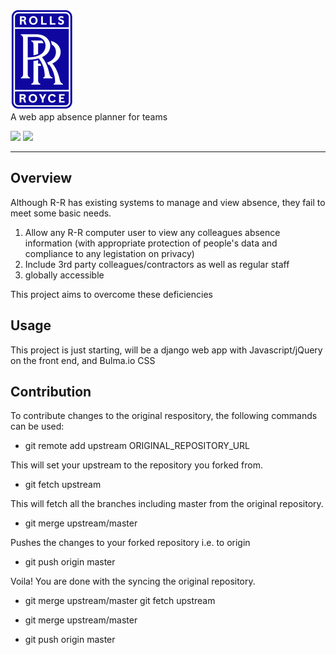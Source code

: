 <p>
    <img alt="Rolls-Royce Logo" width="100" src="https://raw.githubusercontent.com/rropen/.github/main/img/logo.png">
    <br>
    A web app absence planner for teams
</p>

<!-- Place any useful shield.io shields here.  Use the style=flat styling option. -->
<p>
 <a href=""><img src="https://img.shields.io/badge/Rolls--Royce-Software%20Factory-10069f"></a>
 <a href="http://commitizen.github.io/cz-cli/"><img src="https://img.shields.io/badge/commitizen-friendly-brightgreen?style=flat"></a>
</p>

---

## Overview

Although R-R has existing systems to manage and view absence, they fail to meet some basic needs.
1. Allow any R-R computer user to view any colleagues absence information (with appropriate protection of people's data and compliance to any legistation on privacy)
2. Include 3rd party colleagues/contractors as well as regular staff
3. globally accessible

This project aims to overcome these deficiencies


## Usage

This project is just starting, will be a django web app with Javascript/jQuery on the front end, and Bulma.io CSS

## Contribution

To contribute changes to the original respository, the following commands can be used:

- git remote add upstream ORIGINAL_REPOSITORY_URL

This will set your upstream to the repository you forked from.

- git fetch upstream 

This will fetch all the branches including master from the original repository.

- git merge upstream/master 

Pushes the changes to your forked repository i.e. to origin

- git push origin master 

Voila! You are done with the syncing the original repository.
- git merge upstream/master git fetch upstream

- git merge upstream/master

- git push origin master
